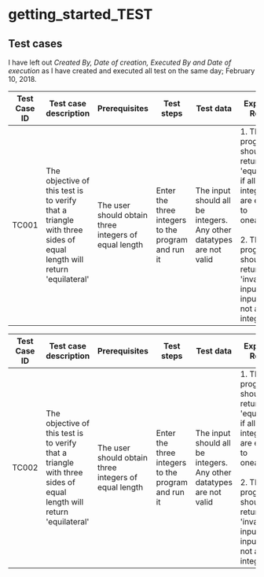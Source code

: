 # getting_started_TEST

## Test cases

I have left out *Created By, Date of creation, Executed By and Date of execution* as I have created and executed all test on the same day; February 10, 2018.

Test Case ID | Test case description | Prerequisites | Test steps | Test data | Expected Result | Actual Result | Status | 
---|---|---|---|---|---|---|---|
TC001 | The objective of this test is to verify that a triangle with three sides of equal length will return 'equilateral' | The user should obtain three integers of equal length | Enter the three integers to the program and run it | The input should all be integers. Any other datatypes are not valid | 1. The program should return 'equilateral' if all three integers are equal to oneanother <br><br> 2. The program should return 'invalid input' if the input was not all integers | 1. The input was valid and the program returned 'equilateral' <br><br> 2. If the input was invalid the program will return 'invalid input' | Success |

Test Case ID | Test case description | Prerequisites | Test steps | Test data | Expected Result | Actual Result | Status | 
---|---|---|---|---|---|---|---|
TC002 | The objective of this test is to verify that a triangle with three sides of equal length will return 'equilateral' | The user should obtain three integers of equal length | Enter the three integers to the program and run it | The input should all be integers. Any other datatypes are not valid | 1. The program should return 'equilateral' if all three integers are equal to oneanother <br><br> 2. The program should return 'invalid input' if the input was not all integers | 1. The input was valid but the program **did not** return 'equilateral' <br><br> 2. If the input was invalid the program will return 'invalid input' | Fail |
